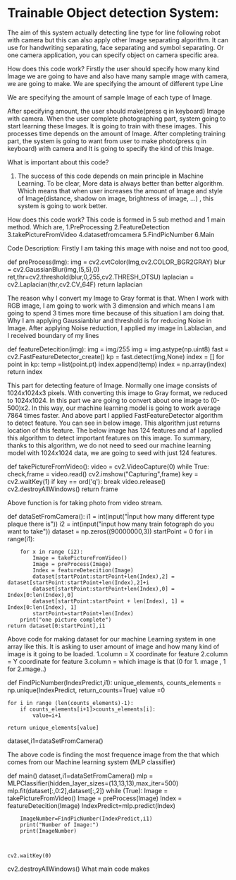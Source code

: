 # Trainable Object detection System:
 The aim of this system actually detecting line type for line following robot with camera but this can also apply other Image separating algorithm. It can use for handwriting separating, face separating and symbol separating. Or one camera application, you can specify object on camera specific area.

How does this code work?
   Firstly the user should specify  how many kind Image we are going to have and also have many sample ımage with camera, we are going to make. 
We are specifying the amount of different type Line
 
We are specifying the amount of sample Image of each type of Image.

After specifying amount, the user should make(press q in keyboard) Image with camera. When the user complete photographing part, system going to start learning  these Images. It is going to train with these images. This processes time depends on the amount of Image. After completing training part, the system is going  to want from user to make photo(press q in keyboard) with camera and It is going to specify the kind of this Image.

What is important about this code?

1.	The success of this code depends on main principle in Machine Learning. To be clear, More data is always better than better algorithm. Which means that when user increases the amount of Image and style of Image(distance, shadow on image, brightness of image, …)  , this system is going to work better.

How does this code work?
This code  is formed in 5 sub method and 1 main method.
Which are,
1.PreProcessing
2.FeatureDetection
3.takePictureFromVideo
4.datasetfromcamera
5.FindPicNumber
6.Main

Code  Description:
Firstly I am taking this ımage with noise  and not too good,
 

def preProcess(Img):
    img = cv2.cvtColor(Img,cv2.COLOR_BGR2GRAY)
    blur  = cv2.GaussianBlur(img,(5,5),0)    
    ret,thr=cv2.threshold(blur,0,255,cv2.THRESH_OTSU)
    laplacian = cv2.Laplacian(thr,cv2.CV_64F)
    return laplacian

   The reason why I convert my Image to Gray format is that. When I work with RGB image,  I am going to work with 3 dimension and which means I am going to spend 3 times more time because of this situation I am doing that.
  Why I am applying Gaussianblur and threshold  is for reducing Noise in Image. After applying Noise reduction, I applied my image in Lablacian, and I received boundary of my lines
 

def featureDetecition(img):
    img = img/255
    img = img.astype(np.uint8)
    fast = cv2.FastFeatureDetector_create()
    kp = fast.detect(img,None)
    index = []
    for point in kp:
        temp =list(point.pt)
        index.append(temp)
    index = np.array(index)
    return index

This part for detecting feature of Image. Normally one image consists of 1024x1024x3 pixels. With converting this image to Gray format, we reduced to 1024x1024. In this part we are going to convert about one image to  (0-500)x2. In this way, our machine learning model is going to work  average 7864 times faster. And above  part I applied FastFeatureDetector algorithm to detect feature. You can see in below image. This algorithm just returns location of this feature. The below image has 124 features and af I applied this algorithm to detect  important features on this image.
 To summary, thanks to this algorithm, we do not need to seed our machine learning model with 1024x1024 data, we are going to seed with just 124 features.

 


def takePictureFromVideo():
    video = cv2.VideoCapture(0)
    while True:
        check,frame = video.read()
        cv2.imshow("Capturing",frame)
        key = cv2.waitKey(1)
        if key == ord('q'):
            break
    video.release()
    cv2.destroyAllWindows()
    return frame

Above function is for taking photo from video stream.

def dataSetFromCamera():
    i1 = int(input("İnput how many different type plaque there is"))
    i2 = int(input("input how many train fotograph do you want to take"))
    dataset = np.zeros((90000000,3))
    startPoint = 0
    for i in range(i1):

        for x in range (i2):
            Image = takePictureFromVideo()
            Image = preProcess(Image)
            Index = featureDetecition(Image)
            dataset[startPoint:startPoint+len(Index),2] = dataset[startPoint:startPoint+len(Index),2]+i
            dataset[startPoint:startPoint+len(Index),0] = Index[0:len(Index),0]
            dataset[startPoint:startPoint + len(Index), 1] = Index[0:len(Index), 1]
            startPoint=startPoint+len(Index)
        print("one picture complete")
    return dataset[0:startPoint],i1


Above code for making dataset for our machine Learning system in one array like this. It is asking to user amount of image and how many kind of image is it going to be loaded.
1.column    =  X coordinate for feature
2.column   = Y coordinate for feature
3.column     =  which image is that (0 for 1. ımage , 1 for 2.ımage..)



def FindPicNumber(IndexPredict,i1):
    unique_elements, counts_elements = np.unique(IndexPredict, return_counts=True)
    value =0

    for i in range (len(counts_elements)-1):
        if counts_elements[i+1]>counts_elements[i]:
            value=i+1

    return unique_elements[value]


dataset,i1=dataSetFromCamera()

  The above code is finding  the most frequence image from the that which comes from our Machine learning system (MLP classifier)

def main()
	dataset,i1=dataSetFromCamera()
	mlp = MLPClassifier(hidden_layer_sizes=(13,13,13),max_iter=500)
	mlp.fit(dataset[:,0:2],dataset[:,2])
	while (True):
		Image = takePictureFromVideo()
		Image = preProcess(Image)
		Index = featureDetecition(Image)
		IndexPredict=mlp.predict(Index)

		ImageNumber=FindPicNumber(IndexPredict,i1)
		print("Number of Image:")
		print(ImageNumber)



	cv2.waitKey(0)
cv2.destroyAllWindows()
What main code makes



